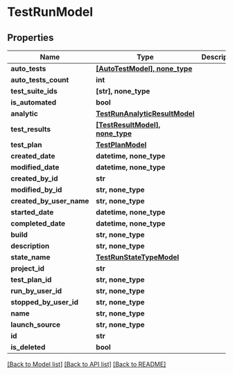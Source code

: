 # TestRunModel


## Properties
Name | Type | Description | Notes
------------ | ------------- | ------------- | -------------
**auto_tests** | [**[AutoTestModel], none_type**](AutoTestModel.md) |  | [optional] 
**auto_tests_count** | **int** |  | [optional] 
**test_suite_ids** | **[str], none_type** |  | [optional] 
**is_automated** | **bool** |  | [optional] 
**analytic** | [**TestRunAnalyticResultModel**](TestRunAnalyticResultModel.md) |  | [optional] 
**test_results** | [**[TestResultModel], none_type**](TestResultModel.md) |  | [optional] 
**test_plan** | [**TestPlanModel**](TestPlanModel.md) |  | [optional] 
**created_date** | **datetime, none_type** |  | [optional] 
**modified_date** | **datetime, none_type** |  | [optional] 
**created_by_id** | **str** |  | [optional] 
**modified_by_id** | **str, none_type** |  | [optional] 
**created_by_user_name** | **str, none_type** |  | [optional] 
**started_date** | **datetime, none_type** |  | [optional] 
**completed_date** | **datetime, none_type** |  | [optional] 
**build** | **str, none_type** |  | [optional] 
**description** | **str, none_type** |  | [optional] 
**state_name** | [**TestRunStateTypeModel**](TestRunStateTypeModel.md) |  | [optional] 
**project_id** | **str** |  | [optional] 
**test_plan_id** | **str, none_type** |  | [optional] 
**run_by_user_id** | **str, none_type** |  | [optional] 
**stopped_by_user_id** | **str, none_type** |  | [optional] 
**name** | **str, none_type** |  | [optional] 
**launch_source** | **str, none_type** |  | [optional] 
**id** | **str** |  | [optional] 
**is_deleted** | **bool** |  | [optional] 

[[Back to Model list]](../README.md#documentation-for-models) [[Back to API list]](../README.md#documentation-for-api-endpoints) [[Back to README]](../README.md)


